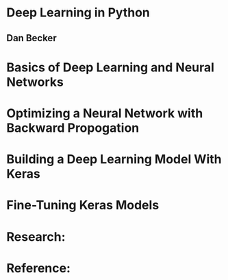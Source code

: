 # Deep Learning in Python
## Dan Becker

# Basics of Deep Learning and Neural Networks

# Optimizing a Neural Network with Backward Propogation

# Building a Deep Learning Model With Keras

# Fine-Tuning Keras Models


# Research:

# Reference:

